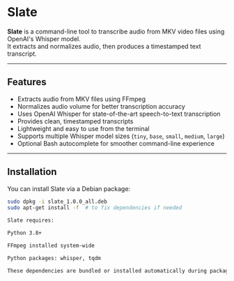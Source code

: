 # Slate

**Slate** is a command-line tool to transcribe audio from MKV video files using OpenAI's Whisper model.  
It extracts and normalizes audio, then produces a timestamped text transcript.

---

## Features

- Extracts audio from MKV files using FFmpeg  
- Normalizes audio volume for better transcription accuracy  
- Uses OpenAI Whisper for state-of-the-art speech-to-text transcription  
- Provides clean, timestamped transcripts  
- Lightweight and easy to use from the terminal  
- Supports multiple Whisper model sizes (`tiny`, `base`, `small`, `medium`, `large`)  
- Optional Bash autocomplete for smoother command-line experience  

---

## Installation

You can install Slate via a Debian package:

```bash
sudo dpkg -i slate_1.0.0_all.deb
sudo apt-get install -f  # to fix dependencies if needed

Slate requires:

Python 3.8+

FFmpeg installed system-wide

Python packages: whisper, tqdm

These dependencies are bundled or installed automatically during package setup.
